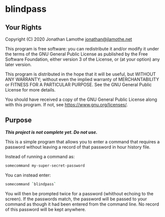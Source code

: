 # blindpass

## Your Rights

Copyright (C) 2020 Jonathan Lamothe
<jonathan@jlamothe.net>

This program is free software: you can redistribute it and/or modify
it under the terms of the GNU General Public License as published by
the Free Software Foundation, either version 3 of the License, or (at
your option) any later version.

This program is distributed in the hope that it will be useful, but
WITHOUT ANY WARRANTY; without even the implied warranty of
MERCHANTABILITY or FITNESS FOR A PARTICULAR PURPOSE.  See the GNU
General Public License for more details.

You should have received a copy of the GNU General Public License
along with this program.  If not, see <https://www.gnu.org/licenses/>.

## Purpose

***This project is not complete yet.  Do not use.***

This is a simple program that allows you to enter a command that
requires a password without leaving a record of that password in hour
history file.

Instead of running a command as:

```bash
somecommand my-super-secret-password
```

You can instead enter:

```bash
somecommand `blindpass`
```

You will then be prompted twice for a password (whithout echoing to
the screen).  If the passwords match, the password will be passed to
your command as though it had been entered from the command line.  No
record of this password will be kept anywhere.
